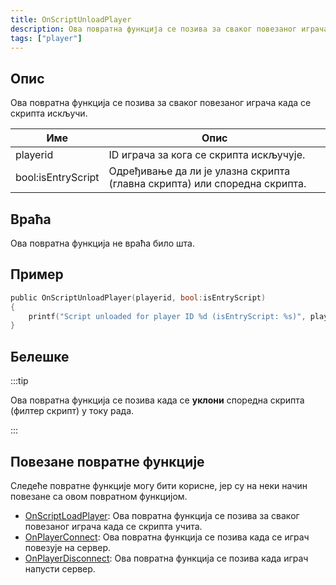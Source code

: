 ```yaml
---
title: OnScriptUnloadPlayer
description: Ова повратна функција се позива за сваког повезаног играча када се скрипта искључи.
tags: ["player"]
---
```


<VersionWarnSR name='повратна функција' version='omp v1.3.1.2748' />

## Опис

Ова повратна функција се позива за сваког повезаног играча када се скрипта искључи.

| Име      | Опис                                                                                |
| -------- | ----------------------------------------------------------------------------------- |
| playerid | ID играча за кога се скрипта искључује.                                             |
| bool:isEntryScript | Одређивање да ли је улазна скрипта (главна скрипта) или споредна скрипта. |

## Враћа

Ова повратна функција не враћа било шта.

## Пример

```c
public OnScriptUnloadPlayer(playerid, bool:isEntryScript)
{
    printf("Script unloaded for player ID %d (isEntryScript: %s)", playerid, isEntryScript ? "Yes" : "No");
}
```

## Белешке

:::tip

Ова повратна функција се позива када се **уклони** споредна скрипта (филтер скрипт) у току рада.

:::

## Повезане повратне функције

Следеће повратне функције могу бити корисне, јер су на неки начин повезане са овом повратном функцијом.

- [OnScriptLoadPlayer](OnScriptLoadPlayer): Ова повратна функција се позива за сваког повезаног играча када се скрипта учита.
- [OnPlayerConnect](OnPlayerConnect): Ова повратна функција се позива када се играч повезује на сервер.
- [OnPlayerDisconnect](OnPlayerDisconnect): Ова повратна функција се позива када играч напусти сервер.
